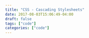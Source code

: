 ```yaml
---
title: "CSS - Cascading Stylesheets"
date: 2017-08-03T15:06:49-04:00
draft: false
tags: ["code"]
categories: ["code"]
---
```


